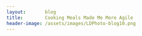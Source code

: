 ```yaml
---
layout:       blog
title:        Cooking Meals Made Me More Agile
header-image: /assets/images/LDPhoto-blog10.png
---
```


